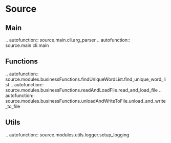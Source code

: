 Source
======

Main
----

.. autofunction:: source.main.cli.arg_parser
.. autofunction:: source.main.cli.main

Functions
---------

.. autofunction:: source.modules.businessFunctions.findUniqueWordList.find_unique_word_list
.. autofunction:: source.modules.businessFunctions.readAndLoadFile.read_and_load_file
.. autofunction:: source.modules.businessFunctions.unloadAndWriteToFile.unload_and_write_to_file

Utils
-----

.. autofunction:: source.modules.utils.logger.setup_logging



